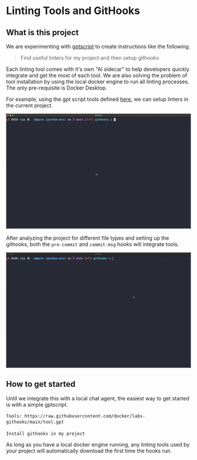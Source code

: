 # Linting Tools and GitHooks

## What is this project

We are experimenting with [gptscript](https://github.com/gptscript-ai/gptscript)
to create instructions like the following.

> Find useful linters for my project and then setup githooks

Each linting tool comes with it's own "AI sidecar"
to help developers quickly integrate and get the most of each tool.
We are also solving the problem of tool installation by using the local
docker engine to run all linting processes.  The only pre-requisite is
Docker Desktop.

For example, using the gpt script tools defined [here](tool.gpt), we can setup linters
in the current project.

![setup screen cap](gifs/setup.gif)

After analyzing the project for different file types and setting up the githooks,
both the `pre-commit` and
`commit-msg` hooks will integrate tools.

![commit cap](gifs/commit.gif)

## How to get started

Until we integrate this with a local chat agent, the easiest way
to get started is with a simple gptscript.

```
Tools: https://raw.githubusercontent.com/docker/labs-githooks/main/tool.gpt

Install githooks in my project
```

As long as you have a local docker engine running, any linting tools used by your
project will automatically download the first time the hooks run.
